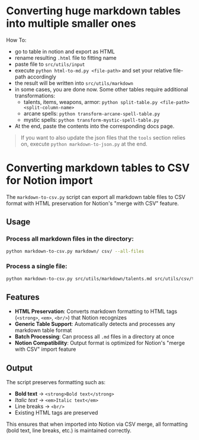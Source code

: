 # Converting huge markdown tables into multiple smaller ones

How To:

- go to table in notion and export as HTML
- rename resulting `.html` file to fitting name
- paste file to `src/utils/input`
- execute `python html-to-md.py <file-path>` and set your relative file-path accordingly
- the result will be written into `src/utils/markdown`
- in some cases, you are done now. Some other tables require additional transformations:
  - talents, items, weapons, armor: `python split-table.py <file-path> <split-column-name>`
  - arcane spells: `python transform-arcane-spell-table.py`
  - mystic spells: `python transform-mystic-spell-table.py`
- At the end, paste the contents into the corresponding docs page.

> If you want to also update the json files that the `tools` section relies on, execute `python markdown-to-json.py` at the end.

# Converting markdown tables to CSV for Notion import

The `markdown-to-csv.py` script can export all markdown table files to CSV format with HTML preservation for Notion's "merge with CSV" feature.

## Usage

### Process all markdown files in the directory:
```bash
python markdown-to-csv.py markdown/ csv/ --all-files
```

### Process a single file:
```bash
python markdown-to-csv.py src/utils/markdown/talents.md src/utils/csv/talents.csv
```

## Features

- **HTML Preservation**: Converts markdown formatting to HTML tags (`<strong>`, `<em>`, `<br/>`) that Notion recognizes
- **Generic Table Support**: Automatically detects and processes any markdown table format
- **Batch Processing**: Can process all `.md` files in a directory at once
- **Notion Compatibility**: Output format is optimized for Notion's "merge with CSV" import feature

## Output

The script preserves formatting such as:
- **Bold text** → `<strong>Bold text</strong>`
- *Italic text* → `<em>Italic text</em>`
- Line breaks → `<br/>`
- Existing HTML tags are preserved

This ensures that when imported into Notion via CSV merge, all formatting (bold text, line breaks, etc.) is maintained correctly.
